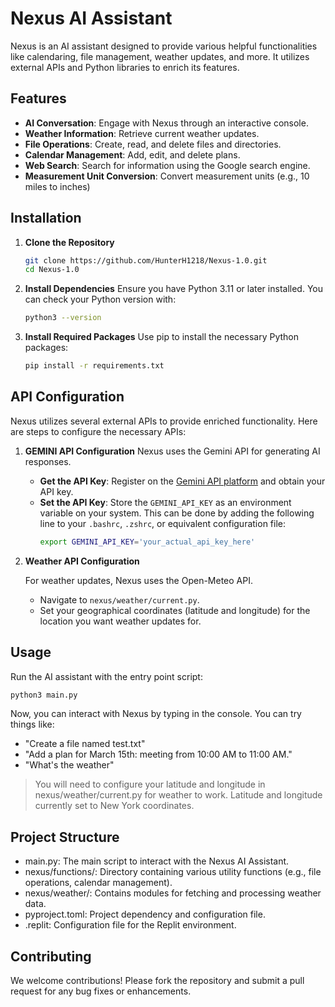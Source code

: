 # Nexus AI Assistant

Nexus is an AI assistant designed to provide various helpful functionalities like calendaring, file management, weather updates, and more. It utilizes external APIs and Python libraries to enrich its features.

## Features

- **AI Conversation**: Engage with Nexus through an interactive console.
- **Weather Information**: Retrieve current weather updates.
- **File Operations**: Create, read, and delete files and directories.
- **Calendar Management**: Add, edit, and delete plans.
- **Web Search**: Search for information using the Google search engine.
- **Measurement Unit Conversion**: Convert measurement units (e.g., 10 miles to inches)

## Installation

1. **Clone the Repository**
   ```bash
   git clone https://github.com/HunterH1218/Nexus-1.0.git
   cd Nexus-1.0
   ```

2. **Install Dependencies**
   Ensure you have Python 3.11 or later installed. You can check your Python version with:
   ```bash
   python3 --version
   ```
3. **Install Required Packages**
   Use pip to install the necessary Python packages:
   ```bash
   pip install -r requirements.txt
   ```

## API Configuration

Nexus utilizes several external APIs to provide enriched functionality. Here are steps to configure the necessary APIs:

1. **GEMINI API Configuration**
   Nexus uses the Gemini API for generating AI responses.
   - **Get the API Key**: Register on the <a href="https://aistudio.google.com/apikey" target="_blank" rel="noopener noreferrer">Gemini API platform</a>  and obtain your API key.
   - **Set the API Key**: Store the `GEMINI_API_KEY` as an environment variable on your system. This can be done by adding the following line to your `.bashrc`, `.zshrc`, or equivalent configuration file:
     ```bash
     export GEMINI_API_KEY='your_actual_api_key_here'
     ```

2. **Weather API Configuration**

   For weather updates, Nexus uses the Open-Meteo API.

   - Navigate to `nexus/weather/current.py`.
   - Set your geographical coordinates (latitude and longitude) for the location you want weather updates for.



## Usage
Run the AI assistant with the entry point script:
```bash
python3 main.py
```

Now, you can interact with Nexus by typing in the console. You can try things like:
* "Create a file named test.txt"
* "Add a plan for March 15th: meeting from 10:00 AM to 11:00 AM."
* "What's the weather"
> You will need to configure your latitude and longitude in nexus/weather/current.py for weather to work. Latitude and longitude currently set to New York coordinates.

## Project Structure
* main.py: The main script to interact with the Nexus AI Assistant.
* nexus/functions/: Directory containing various utility functions (e.g., file operations, calendar management).
* nexus/weather/: Contains modules for fetching and processing weather data.
* pyproject.toml: Project dependency and configuration file.
* .replit: Configuration file for the Replit environment.



## Contributing
We welcome contributions! Please fork the repository and submit a pull request for any bug fixes or enhancements.


